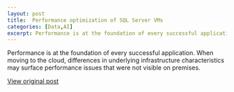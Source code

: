 ```yaml
---
layout: post
title:  Performance optimization of SQL Server VMs
categories: [Data,AI]
excerpt: Performance is at the foundation of every successful application. When moving to the cloud, differences in underlying infrastructure characteristics may surface performance issues that were not visible on premises.
---
```


Performance is at the foundation of every successful application. When moving to the cloud, differences in underlying infrastructure characteristics may surface performance issues that were not visible on premises.

[View original post](https://github.com/Hevand/SQLServerDiskPerformance)
